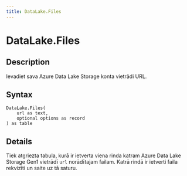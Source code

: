 ```yaml
---
title: DataLake.Files
---
```


# DataLake.Files


## Description

Ievadiet sava Azure Data Lake Storage konta vietrādi URL.


## Syntax

```powerquery
DataLake.Files(
    url as text,
    optional options as record
) as table
```


## Details

Tiek atgriezta tabula, kurā ir ietverta viena rinda katram Azure Data Lake Storage Gen1 vietrādī <code>url</code> norādītajam failam. Katrā rindā ir ietverti faila rekvizīti un saite uz tā saturu.


